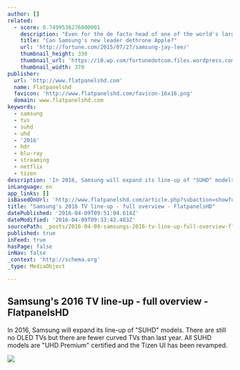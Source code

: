 ```yaml
---
author: []
related:
  - score: 0.7499536276000001
    description: "Even for the de facto head of one of the world's largest family-controlled business empires, Jay Y. Lee, vice chairman of Samsung Electronics , has had a lot on his plate lately. On the same Thursday morning in early June that he breakfasted in Seoul with J.P."
    title: "Can Samsung's new leader dethrone Apple?"
    url: 'http://fortune.com/2015/07/27/samsung-jay-lee/'
    thumbnail_height: 330
    thumbnail_url: 'https://i0.wp.com/fortunedotcom.files.wordpress.com/2015/07/lee08_a1.jpg?fit=440%2C330&ssl=1'
    thumbnail_width: 370
publisher:
  url: 'http://www.flatpanelshd.com'
  name: Flatpanelshd
  favicon: 'http://www.flatpanelshd.com/favicon-16x16.png'
  domain: www.flatpanelshd.com
keywords:
  - samsung
  - tvs
  - suhd
  - uhd
  - '2016'
  - hdr
  - blu-ray
  - streaming
  - netflix
  - tizen
description: 'In 2016, Samsung will expand its line-up of "SUHD" models. There are still no OLED TVs but there are fewer curved TVs than last year. All SUHD models are "UHD Premium" certified and the Tizen UI has been revamped.'
inLanguage: en
app_links: []
isBasedOnUrl: 'http://www.flatpanelshd.com/article.php?subaction=showfull&id=1460114926'
title: "Samsung's 2016 TV line-up - full overview - FlatpanelsHD"
datePublished: '2016-04-09T09:51:04.614Z'
dateModified: '2016-04-09T09:33:42.483Z'
sourcePath: _posts/2016-04-09-samsungs-2016-tv-line-up-full-overview-flatpanelshd.md
published: true
inFeed: true
hasPage: false
inNav: false
_context: 'http://schema.org'
_type: MediaObject

---
```

<article style=""><h1>Samsung's 2016 TV line-up - full overview - FlatpanelsHD</h1><p>In 2016, Samsung will expand its line-up of "SUHD" models. There are still no OLED TVs but there are fewer curved TVs than last year. All SUHD models are "UHD Premium" certified and the Tizen UI has been revamped.</p><img src="http://www.flatpanelshd.com/pictures/samsung2016press-6l.jpg" /></article>